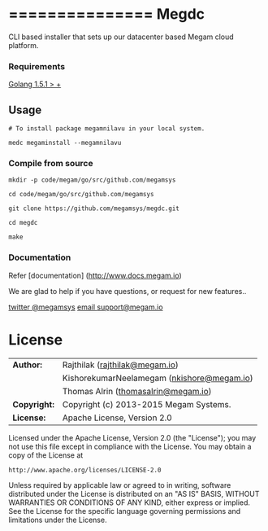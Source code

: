 ===============
Megdc
================

CLI based installer that sets up our datacenter based Megam cloud platform. 


### Requirements

> 
[Golang 1.5.1 > +](http://www.golang.org/dl)


## Usage

```
# To install package megamnilavu in your local system.

medc megaminstall --megamnilavu

```


### Compile from source 


```
mkdir -p code/megam/go/src/github.com/megamsys

cd code/megam/go/src/github.com/megamsys

git clone https://github.com/megamsys/megdc.git

cd megdc

make

```
  

### Documentation

Refer [documentation] (http://www.docs.megam.io)



We are glad to help if you have questions, or request for new features..

[twitter @megamsys](http://twitter.com/megamsys) [email support@megam.io](<support@megam.io>)



	
# License


|                      |                                          |
|:---------------------|:-----------------------------------------|
| **Author:**          | Rajthilak (<rajthilak@megam.io>)
| 	               | KishorekumarNeelamegam (<nkishore@megam.io>)
| 	               | Thomas Alrin (<thomasalrin@megam.io>)
| **Copyright:**       | Copyright (c) 2013-2015 Megam Systems.
| **License:**         | Apache License, Version 2.0

Licensed under the Apache License, Version 2.0 (the "License");
you may not use this file except in compliance with the License.
You may obtain a copy of the License at

    http://www.apache.org/licenses/LICENSE-2.0

Unless required by applicable law or agreed to in writing, software
distributed under the License is distributed on an "AS IS" BASIS,
WITHOUT WARRANTIES OR CONDITIONS OF ANY KIND, either express or implied.
See the License for the specific language governing permissions and
limitations under the License.
 

